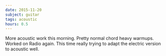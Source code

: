 ```yaml
---
date: 2015-11-20
subject: guitar
tags: acoustic
hours: 0.5
---
```


More acoustic work this morning. Pretty normal chord heavy warmups. Worked on Radio again. This time really trying to adapt the electric version to acoustic well.